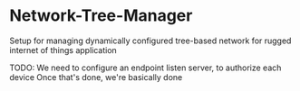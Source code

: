 # Network-Tree-Manager

Setup for managing dynamically configured tree-based network for rugged internet of things application

TODO:
  We need to configure an endpoint listen server, to authorize each device
  Once that's done, we're basically done
  

